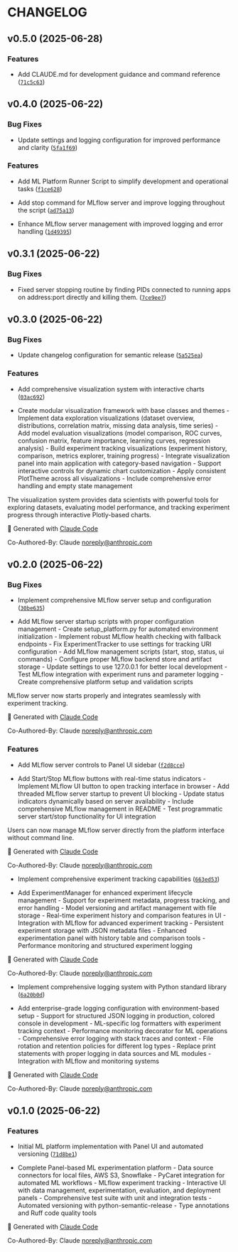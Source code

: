 # CHANGELOG


## v0.5.0 (2025-06-28)

### Features

- Add CLAUDE.md for development guidance and command reference
  ([`71c5c63`](https://github.com/sgjholt/magik_merlin_ml_platform/commit/71c5c639e2d0b8efbfdd05bc9404265396a4ea63))


## v0.4.0 (2025-06-22)

### Bug Fixes

- Update settings and logging configuration for improved performance and clarity
  ([`5fa1f69`](https://github.com/sgjholt/magik_merlin_ml_platform/commit/5fa1f695717632f5344e0117bd30d22cdec2ec6e))

### Features

- Add ML Platform Runner Script to simplify development and operational tasks
  ([`f1ce628`](https://github.com/sgjholt/magik_merlin_ml_platform/commit/f1ce628a5f58022c974254f86d5ebce7e18f3c69))

- Add stop command for MLflow server and improve logging throughout the script
  ([`ad75a13`](https://github.com/sgjholt/magik_merlin_ml_platform/commit/ad75a13e6e22f7851fddbb63585078a7825d486b))

- Enhance MLflow server management with improved logging and error handling
  ([`1d49395`](https://github.com/sgjholt/magik_merlin_ml_platform/commit/1d4939594b3f3fe4b7ad26778854c32b6633e388))


## v0.3.1 (2025-06-22)

### Bug Fixes

- Fixed server stopping routine by finding PIDs connected to running apps on address:port directly
  and killing them.
  ([`7ce9ee7`](https://github.com/sgjholt/magik_merlin_ml_platform/commit/7ce9ee7fa53b079ae14a39e636b59a80f3adce6c))


## v0.3.0 (2025-06-22)

### Bug Fixes

- Update changelog configuration for semantic release
  ([`5a525ea`](https://github.com/sgjholt/magik_merlin_ml_platform/commit/5a525ea8e25002dc330feacc4d6de4fbbc9e5037))

### Features

- Add comprehensive visualization system with interactive charts
  ([`03ac692`](https://github.com/sgjholt/magik_merlin_ml_platform/commit/03ac6921602a0ce264965955ca5c4a5a66d3c5f7))

- Create modular visualization framework with base classes and themes - Implement data exploration
  visualizations (dataset overview, distributions, correlation matrix, missing data analysis, time
  series) - Add model evaluation visualizations (model comparison, ROC curves, confusion matrix,
  feature importance, learning curves, regression analysis) - Build experiment tracking
  visualizations (experiment history, comparison, metrics explorer, training progress) - Integrate
  visualization panel into main application with category-based navigation - Support interactive
  controls for dynamic chart customization - Apply consistent PlotTheme across all visualizations -
  Include comprehensive error handling and empty state management

The visualization system provides data scientists with powerful tools for exploring datasets,
  evaluating model performance, and tracking experiment progress through interactive Plotly-based
  charts.

🤖 Generated with [Claude Code](https://claude.ai/code)

Co-Authored-By: Claude <noreply@anthropic.com>


## v0.2.0 (2025-06-22)

### Bug Fixes

- Implement comprehensive MLflow server setup and configuration
  ([`30be635`](https://github.com/sgjholt/magik_merlin_ml_platform/commit/30be6352dc417f048acc323f0fb89ce579dc424c))

- Add MLflow server startup scripts with proper configuration management - Create setup_platform.py
  for automated environment initialization - Implement robust MLflow health checking with fallback
  endpoints - Fix ExperimentTracker to use settings for tracking URI configuration - Add MLflow
  management scripts (start, stop, status, ui commands) - Configure proper MLflow backend store and
  artifact storage - Update settings to use 127.0.0.1 for better local development - Test MLflow
  integration with experiment runs and parameter logging - Create comprehensive platform setup and
  validation scripts

MLflow server now starts properly and integrates seamlessly with experiment tracking.

🤖 Generated with [Claude Code](https://claude.ai/code)

Co-Authored-By: Claude <noreply@anthropic.com>

### Features

- Add MLflow server controls to Panel UI sidebar
  ([`f2d8cce`](https://github.com/sgjholt/magik_merlin_ml_platform/commit/f2d8cce80b1c1c3bae86a6065637a841d1e7dea3))

- Add Start/Stop MLflow buttons with real-time status indicators - Implement MLflow UI button to
  open tracking interface in browser - Add threaded MLflow server startup to prevent UI blocking -
  Update status indicators dynamically based on server availability - Include comprehensive MLflow
  management in README - Test programmatic server start/stop functionality for UI integration

Users can now manage MLflow server directly from the platform interface without command line.

🤖 Generated with [Claude Code](https://claude.ai/code)

Co-Authored-By: Claude <noreply@anthropic.com>

- Implement comprehensive experiment tracking capabilities
  ([`663ed53`](https://github.com/sgjholt/magik_merlin_ml_platform/commit/663ed53267f2b5ef0354eb63587a970306e03c2c))

- Add ExperimentManager for enhanced experiment lifecycle management - Support for experiment
  metadata, progress tracking, and error handling - Model versioning and artifact management with
  file storage - Real-time experiment history and comparison features in UI - Integration with
  MLflow for advanced experiment tracking - Persistent experiment storage with JSON metadata files -
  Enhanced experimentation panel with history table and comparison tools - Performance monitoring
  and structured experiment logging

🤖 Generated with [Claude Code](https://claude.ai/code)

Co-Authored-By: Claude <noreply@anthropic.com>

- Implement comprehensive logging system with Python standard library
  ([`6a20b0d`](https://github.com/sgjholt/magik_merlin_ml_platform/commit/6a20b0d635c4b4ca5e9252806636dc8528bbe7cd))

- Add enterprise-grade logging configuration with environment-based setup - Support for structured
  JSON logging in production, colored console in development - ML-specific log formatters with
  experiment tracking context - Performance monitoring decorator for ML operations - Comprehensive
  error logging with stack traces and context - File rotation and retention policies for different
  log types - Replace print statements with proper logging in data sources and ML modules -
  Integration with MLflow and monitoring systems

🤖 Generated with [Claude Code](https://claude.ai/code)

Co-Authored-By: Claude <noreply@anthropic.com>


## v0.1.0 (2025-06-22)

### Features

- Initial ML platform implementation with Panel UI and automated versioning
  ([`71d8be1`](https://github.com/sgjholt/magik_merlin_ml_platform/commit/71d8be132365dbf57526a09eba9c2f70f2f325ca))

- Complete Panel-based ML experimentation platform - Data source connectors for local files, AWS S3,
  Snowflake - PyCaret integration for automated ML workflows - MLflow experiment tracking -
  Interactive UI with data management, experimentation, evaluation, and deployment panels -
  Comprehensive test suite with unit and integration tests - Automated versioning with
  python-semantic-release - Type annotations and Ruff code quality tools

🤖 Generated with [Claude Code](https://claude.ai/code)

Co-Authored-By: Claude <noreply@anthropic.com>
